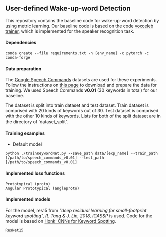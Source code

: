 ## User-defined Wake-up-word Detection

This repository contains the baseline code for wake-up-word detection by using metric learning. Our baseline code is based on the code [voxceleb trainer](https://github.com/clovaai/voxceleb_trainer), which is implemented for the speaker recognition task.

#### Dependencies
```
conda create --file requirements.txt -n [env_name] -c pytorch -c conda-forge
```

#### Data preparation

The [Google Speech Commands](https://www.tensorflow.org/datasets/catalog/speech_commands) datasets are used for these experiments. Follow the instructions on [this page](https://pytorch.org/tutorials/intermediate/speech_command_classification_with_torchaudio_tutorial.html) to download and prepare the data for training. We used Speech Commands **v0.01** (30 keywords in total) for our baseline.

The dataset is split into train dataset and test dataset. Train dataset is comprised with 20 kinds of keywords out of 30. Test dataset is comprised with the other 10 kinds of keywords. Lists for both of the split dataset are in the directory of 'dataset_split'. 

#### Training examples

- Default model
```
python ./trainKeywordNet.py --save_path data/[exp_name] --train_path [/path/to/speech_commands_v0.01] --test_path [/path/to/speech_commands_v0.01]
```

#### Implemented loss functions
```
Prototypical (proto)
Angular Prototypical (angleproto)
```

#### Implemented models
For the model, res15 from *"deep residual learning for small-footprint keyword spotting", R. Tang & J. Lin, 2018, ICASSP* is used. Code for the model is based on [Honk: CNNs for Keyword Spotting](https://github.com/castorini/honk).
```
ResNet15
```